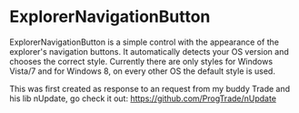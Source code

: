 ExplorerNavigationButton
========================

ExplorerNavigationButton is a simple control with the appearance of the explorer's navigation buttons.
It automatically detects your OS version and chooses the correct style. Currently there are only styles for Windows Vista/7 and for Windows 8, on every other OS the default style is used.

This was first created as response to an request from my buddy Trade and his lib nUpdate, go check it out: https://github.com/ProgTrade/nUpdate